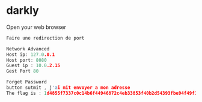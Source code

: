 # darkly

Open your web browser <br>

```c
Faire une redirection de port

Network Advanced 
Host ip: 127.0.0.1
Host port: 8080
Guest ip : 10.0.2.15
Gest Port 80

```

```c
Forget Password
button sutmit , j'ai mit envoyer a mon adresse 
The flag is : 1d4855f7337c0c14b6f44946872c4eb33853f40b2d54393fbe94f49f1e19bbb0
```
